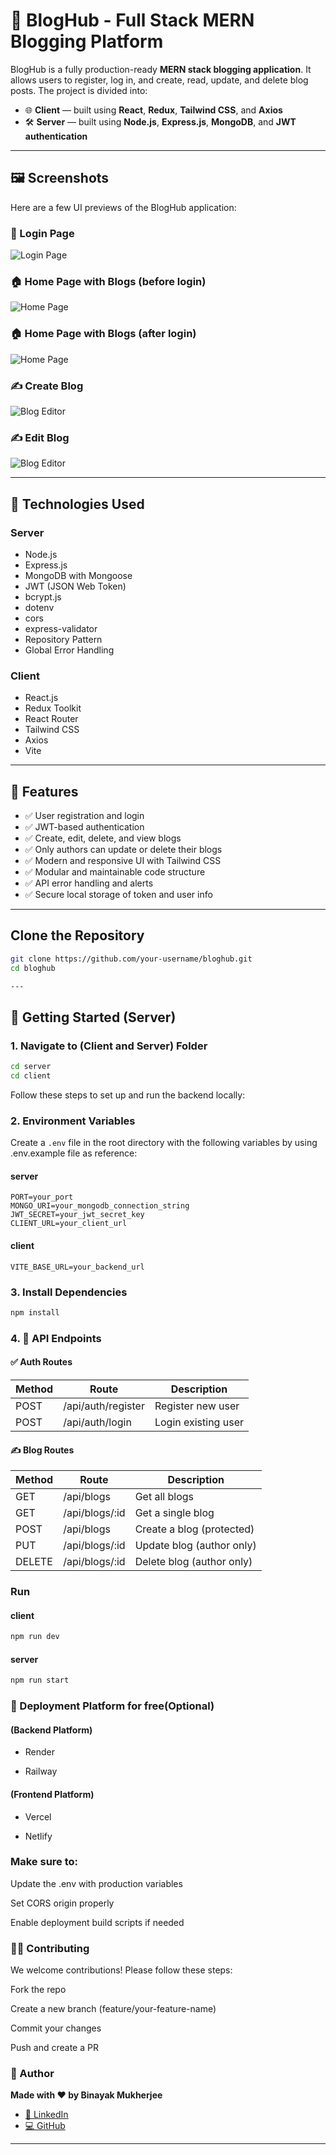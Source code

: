 # 📝 BlogHub - Full Stack MERN Blogging Platform

BlogHub is a fully production-ready **MERN stack blogging application**. It allows users to register, log in, and create, read, update, and delete blog posts. The project is divided into:

- 🌐 **Client** — built using **React**, **Redux**, **Tailwind CSS**, and **Axios**
- 🛠️ **Server** — built using **Node.js**, **Express.js**, **MongoDB**, and **JWT authentication**

---

## 🖼️ Screenshots

Here are a few UI previews of the BlogHub application:

### 🔐 Login Page

![Login Page](./client/public/screenshots/login.png)

### 🏠 Home Page with Blogs (before login)
![Home Page](./client/public/screenshots/home2.png)

### 🏠 Home Page with Blogs (after login)

![Home Page](./client/public/screenshots/home1.png)

### ✍️ Create Blog 

![Blog Editor](./client/public/screenshots/create.png)

### ✍️ Edit Blog 

![Blog Editor](./client/public/screenshots/edit.png)

---

## 🔧 Technologies Used

### Server
- Node.js
- Express.js
- MongoDB with Mongoose
- JWT (JSON Web Token)
- bcrypt.js
- dotenv
- cors
- express-validator
- Repository Pattern
- Global Error Handling

### Client
- React.js
- Redux Toolkit
- React Router
- Tailwind CSS
- Axios
- Vite

---

## 🌟 Features

- ✅ User registration and login
- ✅ JWT-based authentication
- ✅ Create, edit, delete, and view blogs
- ✅ Only authors can update or delete their blogs
- ✅ Modern and responsive UI with Tailwind CSS
- ✅ Modular and maintainable code structure
- ✅ API error handling and alerts
- ✅ Secure local storage of token and user info

---

## Clone the Repository

```bash
git clone https://github.com/your-username/bloghub.git
cd bloghub

---
```

## 🚀 Getting Started (Server)


### 1. Navigate to (Client and Server) Folder

```bash
cd server
cd client
```

Follow these steps to set up and run the backend locally:

### 2. Environment Variables

Create a `.env` file in the root directory with the following variables by using .env.example file as reference:
#### server
```env
PORT=your_port
MONGO_URI=your_mongodb_connection_string
JWT_SECRET=your_jwt_secret_key
CLIENT_URL=your_client_url
```

#### client

```env
VITE_BASE_URL=your_backend_url
```
### 3. Install Dependencies

```bash
npm install
```

### 4. 🔄 API Endpoints
#### ✅ Auth Routes

| Method | Route              | Description         |
| ------ | ------------------ | ------------------- |
| POST   | /api/auth/register | Register new user   |
| POST   | /api/auth/login    | Login existing user |

#### ✍️ Blog Routes

| Method | Route           | Description               |
| ------ | --------------- | ------------------------- |
| GET    | /api/blogs      | Get all blogs             |
| GET    | /api/blogs/\:id | Get a single blog         |
| POST   | /api/blogs      | Create a blog (protected) |
| PUT    | /api/blogs/\:id | Update blog (author only) |
| DELETE | /api/blogs/\:id | Delete blog (author only) |

### Run

#### client 
```bash
npm run dev
```
#### server
```bash
npm run start 
```

### 🚀 Deployment Platform for free(Optional)
#### (Backend Platform)

- Render

- Railway

#### (Frontend Platform)

- Vercel 

- Netlify

### Make sure to:

Update the .env with production variables

Set CORS origin properly

Enable deployment build scripts if needed


### 🙋‍♂️ Contributing
We welcome contributions! Please follow these steps:

Fork the repo

Create a new branch (feature/your-feature-name)

Commit your changes

Push and create a PR

### 🧠 Author

**Made with ❤️ by Binayak Mukherjee**

- [🔗 LinkedIn](https://www.linkedin.com/in/binayak-mukherjee/)
- [💻 GitHub](https://github.com/binayak597)

---


